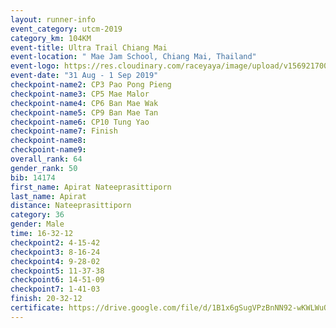 ```yaml
---
layout: runner-info 
event_category: utcm-2019 
category_km: 104KM 
event-title: Ultra Trail Chiang Mai 
event-location: " Mae Jam School, Chiang Mai, Thailand" 
event-logo: https://res.cloudinary.com/raceyaya/image/upload/v1569217001/logo/ultra-trail-chiangmai_ay7efp.jpg 
event-date: "31 Aug - 1 Sep 2019" 
checkpoint-name2: CP3 Pao Pong Pieng 
checkpoint-name3: CP5 Mae Malor 
checkpoint-name4: CP6 Ban Mae Wak  
checkpoint-name5: CP9 Ban Mae Tan 
checkpoint-name6: CP10 Tung Yao 
checkpoint-name7: Finish 
checkpoint-name8: 
checkpoint-name9: 
overall_rank: 64
gender_rank: 50
bib: 14174
first_name: Apirat Nateeprasittiporn
last_name: Apirat
distance: Nateeprasittiporn
category: 36
gender: Male
time: 16-32-12
checkpoint2: 4-15-42
checkpoint3: 8-16-24
checkpoint4: 9-28-02
checkpoint5: 11-37-38
checkpoint6: 14-51-09
checkpoint7: 1-41-03
finish: 20-32-12
certificate: https://drive.google.com/file/d/1B1x6gSugVPzBnNN92-wKWLWuQ_w8XlCG/view?usp=sharing
---
```

